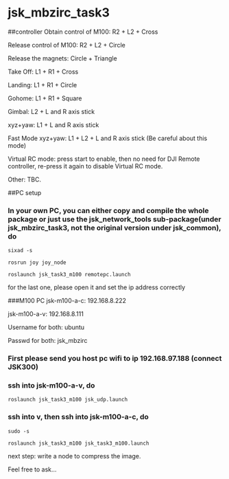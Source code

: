 # jsk_mbzirc_task3

##controller
Obtain control of M100:  R2 + L2 + Cross

Release control of M100: R2 + L2 + Circle

Release the magnets:  Circle + Triangle

Take Off:   L1 + R1 + Cross

Landing:    L1 + R1 + Circle

Gohome:   L1 + R1 +  Square

Gimbal:   L2 + L and R axis stick

xyz+yaw:  L1 + L and R axis stick

Fast Mode xyz+yaw: L1 + L2 + L and R axis stick (Be careful about this mode)

Virtual RC mode:   press start to enable, then no need for DJI Remote controller, re-press it again to disable Virtual RC mode.
 
Other:  TBC.

##PC setup
### In your own PC, you can either copy and compile the whole package or just use the jsk_network_tools sub-package(under jsk_mbzirc_task3, not the original version under jsk_common), do

`
sixad -s
`

`
rosrun joy joy_node 
`

`
roslaunch jsk_task3_m100 remotepc.launch
`

for the last one, please open it and set the ip address correctly

###M100 PC
jsk-m100-a-c: 192.168.8.222

jsk-m100-a-v: 192.168.8.111

Username for both: ubuntu

Passwd for both: jsk_mbzirc

### First please send you host pc wifi to ip 192.168.97.188 (connect JSK300)

### ssh into jsk-m100-a-v, do 

`
roslaunch jsk_task3_m100 jsk_udp.launch
`

### ssh into v, then ssh into jsk-m100-a-c, do

`
sudo -s
`

`
roslaunch jsk_task3_m100 jsk_task3_m100.launch
`



next step: write a node to compress the image.

Feel free to ask...

















